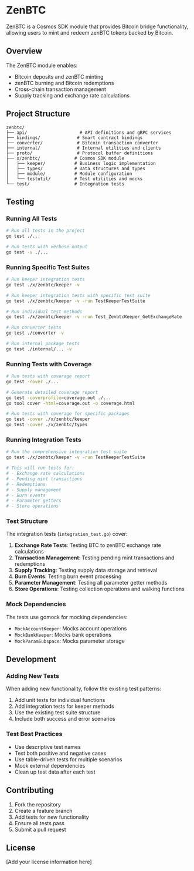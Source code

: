 # ZenBTC

ZenBTC is a Cosmos SDK module that provides Bitcoin bridge functionality, allowing users to mint and redeem zenBTC tokens backed by Bitcoin.

## Overview

The ZenBTC module enables:
- Bitcoin deposits and zenBTC minting
- zenBTC burning and Bitcoin redemptions
- Cross-chain transaction management
- Supply tracking and exchange rate calculations

## Project Structure

```
zenbtc/
├── api/                    # API definitions and gRPC services
├── bindings/              # Smart contract bindings
├── converter/             # Bitcoin transaction converter
├── internal/              # Internal utilities and clients
├── proto/                 # Protocol buffer definitions
├── x/zenbtc/             # Cosmos SDK module
│   ├── keeper/           # Business logic implementation
│   ├── types/            # Data structures and types
│   ├── module/           # Module configuration
│   └── testutil/         # Test utilities and mocks
└── test/                 # Integration tests
```

## Testing

### Running All Tests

```bash
# Run all tests in the project
go test ./...

# Run tests with verbose output
go test -v ./...
```

### Running Specific Test Suites

```bash
# Run keeper integration tests
go test ./x/zenbtc/keeper -v

# Run keeper integration tests with specific test suite
go test ./x/zenbtc/keeper -v -run TestKeeperTestSuite

# Run individual test methods
go test ./x/zenbtc/keeper -v -run Test_ZenbtcKeeper_GetExchangeRate

# Run converter tests
go test ./converter -v

# Run internal package tests
go test ./internal/... -v
```

### Running Tests with Coverage

```bash
# Run tests with coverage report
go test -cover ./...

# Generate detailed coverage report
go test -coverprofile=coverage.out ./...
go tool cover -html=coverage.out -o coverage.html

# Run tests with coverage for specific packages
go test -cover ./x/zenbtc/keeper
go test -cover ./x/zenbtc/types
```

### Running Integration Tests

```bash
# Run the comprehensive integration test suite
go test ./x/zenbtc/keeper -v -run TestKeeperTestSuite

# This will run tests for:
# - Exchange rate calculations
# - Pending mint transactions
# - Redemptions
# - Supply management
# - Burn events
# - Parameter getters
# - Store operations
```

### Test Structure

The integration tests (`integration_test.go`) cover:

1. **Exchange Rate Tests**: Testing BTC to zenBTC exchange rate calculations
2. **Transaction Management**: Testing pending mint transactions and redemptions
3. **Supply Tracking**: Testing supply data storage and retrieval
4. **Burn Events**: Testing burn event processing
5. **Parameter Management**: Testing all parameter getter methods
6. **Store Operations**: Testing collection operations and walking functions

### Mock Dependencies

The tests use gomock for mocking dependencies:
- `MockAccountKeeper`: Mocks account operations
- `MockBankKeeper`: Mocks bank operations  
- `MockParamSubspace`: Mocks parameter storage

## Development

### Adding New Tests

When adding new functionality, follow the existing test patterns:

1. Add unit tests for individual functions
2. Add integration tests for keeper methods
3. Use the existing test suite structure
4. Include both success and error scenarios

### Test Best Practices

- Use descriptive test names
- Test both positive and negative cases
- Use table-driven tests for multiple scenarios
- Mock external dependencies
- Clean up test data after each test

## Contributing

1. Fork the repository
2. Create a feature branch
3. Add tests for new functionality
4. Ensure all tests pass
5. Submit a pull request

## License

[Add your license information here]
